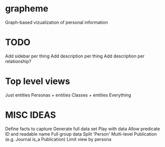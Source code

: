 grapheme
========

Graph-based vizualization of personal information

TODO
====

Add sidebar per thing
Add description per thing
Add description per relationship?

Top level views
===============

Just entities
Personas + entities
Classes + entities
Everything


MISC IDEAS
==========

Define facts to capture
Generate full data set
Play with data
Allow predicate ID and readable name
Full group data
Split 'Person'
Multi-level Publication (e.g. Journal is_a Publication)
Limit view by persona


